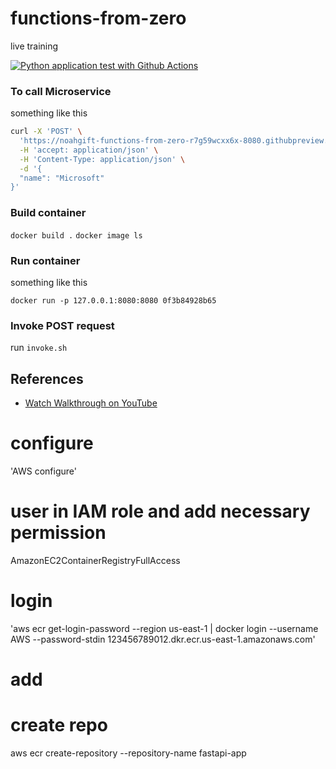 # functions-from-zero
live training

[![Python application test with Github Actions](https://github.com/noahgift/functions-from-zero/actions/workflows/main.yml/badge.svg)](https://github.com/noahgift/functions-from-zero/actions/workflows/main.yml)


### To call Microservice 

something like this
```bash
curl -X 'POST' \
  'https://noahgift-functions-from-zero-r7g59wcxx6x-8080.githubpreview.dev/wiki' \
  -H 'accept: application/json' \
  -H 'Content-Type: application/json' \
  -d '{
  "name": "Microsoft"
}'
```

### Build container

`docker build .`
`docker image ls`

### Run container

something like this

`docker run -p 127.0.0.1:8080:8080 0f3b84928b65`

### Invoke POST request

run `invoke.sh`

## References

* [Watch Walkthrough on YouTube](https://youtu.be/KOAdCqpQSI4)



## 
# configure
'AWS configure'

# user in IAM role and add necessary permission
AmazonEC2ContainerRegistryFullAccess

# login
'aws ecr get-login-password --region us-east-1 | docker login --username AWS --password-stdin 123456789012.dkr.ecr.us-east-1.amazonaws.com'

# add 
# create repo
aws ecr create-repository --repository-name fastapi-app




